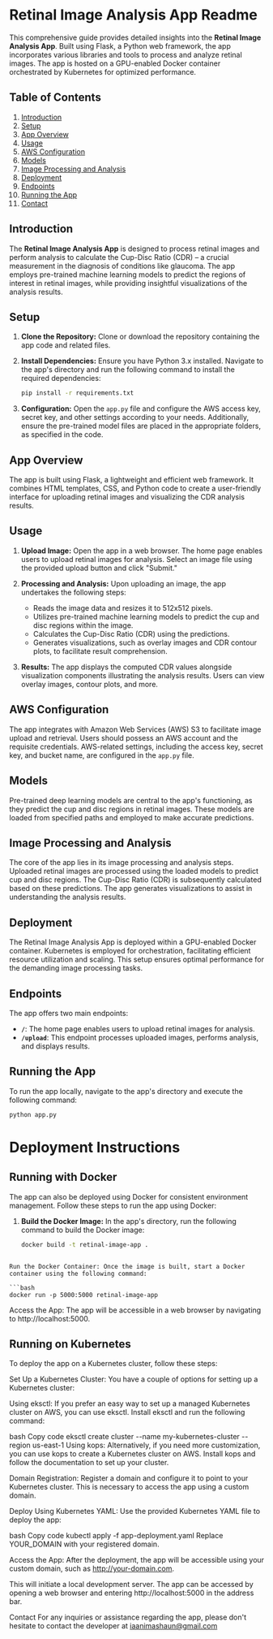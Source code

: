 # Retinal Image Analysis App Readme

This comprehensive guide provides detailed insights into the **Retinal Image Analysis App**. Built using Flask, a Python web framework, the app incorporates various libraries and tools to process and analyze retinal images. The app is hosted on a GPU-enabled Docker container orchestrated by Kubernetes for optimized performance.

## Table of Contents

1. [Introduction](#introduction)
2. [Setup](#setup)
3. [App Overview](#app-overview)
4. [Usage](#usage)
5. [AWS Configuration](#aws-configuration)
6. [Models](#models)
7. [Image Processing and Analysis](#image-processing-and-analysis)
8. [Deployment](#deployment)
9. [Endpoints](#endpoints)
10. [Running the App](#running-the-app)
11. [Contact](#contact)

## Introduction

The **Retinal Image Analysis App** is designed to process retinal images and perform analysis to calculate the Cup-Disc Ratio (CDR) – a crucial measurement in the diagnosis of conditions like glaucoma. The app employs pre-trained machine learning models to predict the regions of interest in retinal images, while providing insightful visualizations of the analysis results.

## Setup

1. **Clone the Repository:** Clone or download the repository containing the app code and related files.

2. **Install Dependencies:** Ensure you have Python 3.x installed. Navigate to the app's directory and run the following command to install the required dependencies:

    ```bash
    pip install -r requirements.txt
    ```

3. **Configuration:** Open the `app.py` file and configure the AWS access key, secret key, and other settings according to your needs. Additionally, ensure the pre-trained model files are placed in the appropriate folders, as specified in the code.

## App Overview

The app is built using Flask, a lightweight and efficient web framework. It combines HTML templates, CSS, and Python code to create a user-friendly interface for uploading retinal images and visualizing the CDR analysis results.

## Usage

1. **Upload Image:** Open the app in a web browser. The home page enables users to upload retinal images for analysis. Select an image file using the provided upload button and click "Submit."

2. **Processing and Analysis:** Upon uploading an image, the app undertakes the following steps:
    - Reads the image data and resizes it to 512x512 pixels.
    - Utilizes pre-trained machine learning models to predict the cup and disc regions within the image.
    - Calculates the Cup-Disc Ratio (CDR) using the predictions.
    - Generates visualizations, such as overlay images and CDR contour plots, to facilitate result comprehension.

3. **Results:** The app displays the computed CDR values alongside visualization components illustrating the analysis results. Users can view overlay images, contour plots, and more.

## AWS Configuration

The app integrates with Amazon Web Services (AWS) S3 to facilitate image upload and retrieval. Users should possess an AWS account and the requisite credentials. AWS-related settings, including the access key, secret key, and bucket name, are configured in the `app.py` file.

## Models

Pre-trained deep learning models are central to the app's functioning, as they predict the cup and disc regions in retinal images. These models are loaded from specified paths and employed to make accurate predictions.

## Image Processing and Analysis

The core of the app lies in its image processing and analysis steps. Uploaded retinal images are processed using the loaded models to predict cup and disc regions. The Cup-Disc Ratio (CDR) is subsequently calculated based on these predictions. The app generates visualizations to assist in understanding the analysis results.

## Deployment

The Retinal Image Analysis App is deployed within a GPU-enabled Docker container. Kubernetes is employed for orchestration, facilitating efficient resource utilization and scaling. This setup ensures optimal performance for the demanding image processing tasks.

## Endpoints

The app offers two main endpoints:

- **`/`**: The home page enables users to upload retinal images for analysis.
- **`/upload`**: This endpoint processes uploaded images, performs analysis, and displays results.

## Running the App

To run the app locally, navigate to the app's directory and execute the following command:

```bash
python app.py
```



# Deployment Instructions

## Running with Docker

The app can also be deployed using Docker for consistent environment management. Follow these steps to run the app using Docker:

1. **Build the Docker Image:** In the app's directory, run the following command to build the Docker image:

   ```bash
   docker build -t retinal-image-app .
```

Run the Docker Container: Once the image is built, start a Docker container using the following command:

```bash
docker run -p 5000:5000 retinal-image-app
``````
Access the App: The app will be accessible in a web browser by navigating to http://localhost:5000.



## Running on Kubernetes
To deploy the app on a Kubernetes cluster, follow these steps:

Set Up a Kubernetes Cluster: You have a couple of options for setting up a Kubernetes cluster:

Using eksctl: If you prefer an easy way to set up a managed Kubernetes cluster on AWS, you can use eksctl. Install eksctl and run the following command:

bash
Copy code
eksctl create cluster --name my-kubernetes-cluster --region us-east-1
Using kops: Alternatively, if you need more customization, you can use kops to create a Kubernetes cluster on AWS. Install kops and follow the documentation to set up your cluster.

Domain Registration: Register a domain and configure it to point to your Kubernetes cluster. This is necessary to access the app using a custom domain.

Deploy Using Kubernetes YAML: Use the provided Kubernetes YAML file to deploy the app:

bash
Copy code
kubectl apply -f app-deployment.yaml
Replace YOUR_DOMAIN with your registered domain.

Access the App: After the deployment, the app will be accessible using your custom domain, such as http://your-domain.com.




This will initiate a local development server. The app can be accessed by opening a web browser and entering http://localhost:5000 in the address bar.

Contact
For any inquiries or assistance regarding the app, please don't hesitate to contact the developer at iaanimashaun@gmail.com

